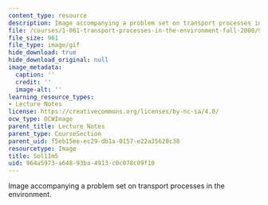 ```yaml
---
content_type: resource
description: Image accompanying a problem set on transport processes in the environment.
file: /courses/1-061-transport-processes-in-the-environment-fall-2008/964a5973a64893ba4913c0c078c09f10_Sol1Im5.gif
file_size: 961
file_type: image/gif
hide_download: true
hide_download_original: null
image_metadata:
  caption: ''
  credit: ''
  image-alt: ''
learning_resource_types:
- Lecture Notes
license: https://creativecommons.org/licenses/by-nc-sa/4.0/
ocw_type: OCWImage
parent_title: Lecture Notes
parent_type: CourseSection
parent_uid: f5eb15ee-ec29-db1a-0157-e22a35620c38
resourcetype: Image
title: Sol1Im5
uid: 964a5973-a648-93ba-4913-c0c078c09f10
---
```

Image accompanying a problem set on transport processes in the environment.